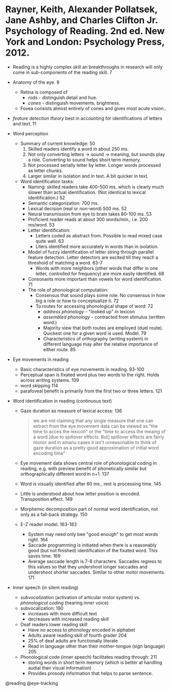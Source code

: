 # Rayner, Keith, Alexander Pollatsek, Jane Ashby, and Charles Clifton Jr. Psychology of Reading. 2nd ed. New York and London: Psychology Press, 2012.

- Reading is a highly complex skill an breakthroughs in research will only come in sub-components of the reading skill. 7

- Anatomy of the eye. 9
  - Retina is composed of
    - *rods* - distinguish detail and hue.
    - *cones* - distinguish movements, brightness.
  - Fovea consists almost entirely of cones and gives most acute vision..

- *feature detection theory* best in accounting for identifications of letters and text. 11

- Word perception
  - Summary of current knowledge: 50
    1. Skilled readers identify a word in about 250 ms.
    2. Not only converting letters -> sound -> meaning, but sounds play a role. Converting to sound helps short term memory.
    3. Not processed serially letter by letter. Longer words processed as letter chunks.
    4. Larger similar in isolation and in text. A bit quicker in text.
  - Word identification tasks:
    - Naming: skilled readers take 400-500 ms. which is clearly much slower than actual identification. (Not identical to lexical identification.) 52
    - Semantic categorization: 700 ms.
    - Lexical decision (real or non-word) 500 ms. 52
    - Neural transmission from eye to brain takes 80-100 ms. 53
    - Proficient reader reads at about 300 words/min., i.e. 200 ms/word. 53
    - Letter identification:
      - Letters coded as abstract from. Possible to read mixed case quite well. 63
      - Liters identified more accurately in words than in isolation.  
    - Model of fuzzy identification of letter string through parallel feature detection. Letter detectors are excited till they reach a threshold of matching a word. 63-7
      - Words with more neighbors (other words that differ in one letter, controlled for frequency) are more easily identified. 68
    - Consonants more important than vowels for word identification. 71
    - The role of phonological computation:
      - Consensus that sound plays some role. No consensus in how big a role or how to conceptualize it. 72
      - To routes for accessing phonological shape of word: 72
        - *address phonology* - "looked up" in lexicon
        - *assembled phonology* - contracted from stimulus (written word.)
        - Majority view that  both routes are employed (duel route). Quickest one for a given word is used. Model. 79
        - Characteristics of orthography (writing system) in different language may alter the relative importance of either route. 85

- Eye movements in reading
  - Basic characteristics of eye movements in reading. 93-100
  - Perceptual span is fixated word plus two words to the right. Holds across writing systems. 109
  - word skipping 114
  - parafoveal benefit is primarily from the first two or three letters. 121

- Word identification in reading (continuous text)
  - Gaze duration as measure of lexical access: 136

    > we are not claiming that any single measure that one can extract from the eye movement data can be viewed as "the time to acces the lexicon" or the "time to access the meaing of a word [due to spillover effects. But] spillover effects are fairly monor and in amanu cases it isn't unreasonable to think of gaze duration as a pretty good approximation of initial word encoding time" 

  - Eye movement data shows central role of phonological coding in reading, e.g. with preview benefit of phonetically similar but orthographically different word in n+1. 137
  - Word is visually identified after 60 ms., rest is processing time. 145
  - Little is understood about how letter position is encoded. Transposition effect. 149
  - Morphemic decomposition part of normal word identification, not only as a fall-back strategy. 150
  - E-Z reader model. 163-183
    - System may need only bee "good enough" to get most words right. 164
    - Saccade programming is initiated when there is a reasonably good (but not finished) identification of the fixated word. This saves time. 169
    - Average saccade length is 7-8 characters. Saccades regress to this values so that they undershoot longer saccades and undershoot shorter saccades. Similar to other motor movements. 171

- Inner speech (in silent reading)
  - *subvocalization* (activation of articular motor system) vs. *phonological coding* (hearing inner voice)
  - subvocalization: 190
    - increases with more difficult text
    - decreases with increased reading skill
  - Deaf readers lower reading skill
    - Have no access to phonology encoded in alphabet
    - Adults aware reading skill of fourth grader 204
    - 25% of deaf adults are functionally literate
    - Read in language other than their mother-tongue (sign language) 205
  - Phonological code (inner speech) facilitates reading through: 211
    - storing words in short term memory (which is better at handling audial than visual information)
    - Provides prosody information that helps to parse sentence.

@reading
@eye-tracking
